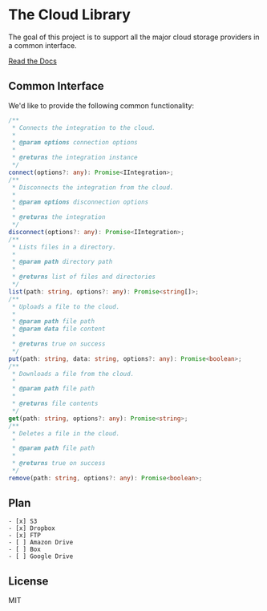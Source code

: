 # The Cloud Library

The goal of this project is to support all the major cloud storage providers in a common interface.

[Read the Docs](https://rawphp.github.io/the-cloud-library)

## Common Interface

We'd like to provide the following common functionality:

```typescript
/**
 * Connects the integration to the cloud.
 *
 * @param options connection options
 *
 * @returns the integration instance
 */
connect(options?: any): Promise<IIntegration>;
/**
 * Disconnects the integration from the cloud.
 *
 * @param options disconnection options
 *
 * @returns the integration
 */
disconnect(options?: any): Promise<IIntegration>;
/**
 * Lists files in a directory.
 *
 * @param path directory path
 *
 * @returns list of files and directories
 */
list(path: string, options?: any): Promise<string[]>;
/**
 * Uploads a file to the cloud.
 *
 * @param path file path
 * @param data file content
 *
 * @returns true on success
 */
put(path: string, data: string, options?: any): Promise<boolean>;
/**
 * Downloads a file from the cloud.
 *
 * @param path file path
 *
 * @returns file contents
 */
get(path: string, options?: any): Promise<string>;
/**
 * Deletes a file in the cloud.
 *
 * @param path file path
 *
 * @returns true on success
 */
remove(path: string, options?: any): Promise<boolean>;
```

## Plan

    - [x] S3
    - [x] Dropbox
    - [x] FTP
    - [ ] Amazon Drive
    - [ ] Box
    - [ ] Google Drive

## License

MIT
